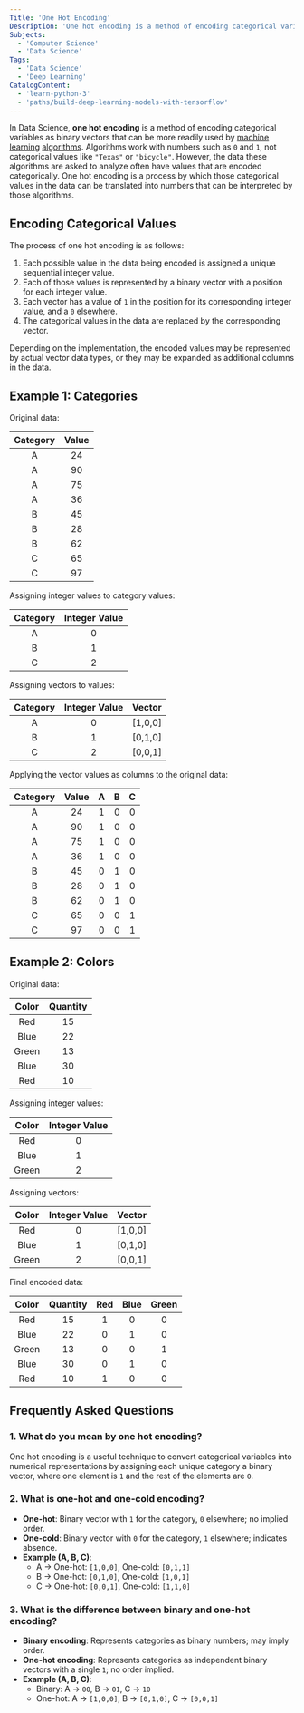 ```yaml
---
Title: 'One Hot Encoding'
Description: 'One hot encoding is a method of encoding categorical variables as binary vectors that can be more readily used by machine learning algorithms.'
Subjects:
  - 'Computer Science'
  - 'Data Science'
Tags:
  - 'Data Science'
  - 'Deep Learning'
CatalogContent:
  - 'learn-python-3'
  - 'paths/build-deep-learning-models-with-tensorflow'
---
```


In Data Science, **one hot encoding** is a method of encoding categorical variables as binary vectors that can be more readily used by [machine learning](https://www.codecademy.com/resources/docs/ai/machine-learning) [algorithms](https://www.codecademy.com/resources/docs/general/algorithm). Algorithms work with numbers such as `0` and `1`, not categorical values like `"Texas"` or `"bicycle"`. However, the data these algorithms are asked to analyze often have values that are encoded categorically. One hot encoding is a process by which those categorical values in the data can be translated into numbers that can be interpreted by those algorithms.

## Encoding Categorical Values

The process of one hot encoding is as follows:

1. Each possible value in the data being encoded is assigned a unique sequential integer value.
2. Each of those values is represented by a binary vector with a position for each integer value.
3. Each vector has a value of `1` in the position for its corresponding integer value, and a `0` elsewhere.
4. The categorical values in the data are replaced by the corresponding vector.

Depending on the implementation, the encoded values may be represented by actual vector data types, or they may be expanded as additional columns in the data.

## Example 1: Categories

Original data:

| Category | Value |
| :------: | :---: |
|    A     |  24   |
|    A     |  90   |
|    A     |  75   |
|    A     |  36   |
|    B     |  45   |
|    B     |  28   |
|    B     |  62   |
|    C     |  65   |
|    C     |  97   |

Assigning integer values to category values:

| Category | Integer Value |
| :------: | :-----------: |
|    A     |       0       |
|    B     |       1       |
|    C     |       2       |

Assigning vectors to values:

| Category | Integer Value | Vector    |
| :------: | :-----------: | --------- |
|    A     |       0       | \[1,0,0\] |
|    B     |       1       | \[0,1,0\] |
|    C     |       2       | \[0,0,1\] |

Applying the vector values as columns to the original data:

| Category | Value |  A  |  B  |  C  |
| :------: | :---: | :-: | :-: | :-: |
|    A     |  24   |  1  |  0  |  0  |
|    A     |  90   |  1  |  0  |  0  |
|    A     |  75   |  1  |  0  |  0  |
|    A     |  36   |  1  |  0  |  0  |
|    B     |  45   |  0  |  1  |  0  |
|    B     |  28   |  0  |  1  |  0  |
|    B     |  62   |  0  |  1  |  0  |
|    C     |  65   |  0  |  0  |  1  |
|    C     |  97   |  0  |  0  |  1  |

## Example 2: Colors

Original data:

| Color | Quantity |
| :---: | :------: |
|  Red  |    15    |
| Blue  |    22    |
| Green |    13    |
| Blue  |    30    |
|  Red  |    10    |

Assigning integer values:

| Color | Integer Value |
| :---: | :-----------: |
|  Red  |       0       |
| Blue  |       1       |
| Green |       2       |

Assigning vectors:

| Color | Integer Value | Vector  |
| :---: | :-----------: | ------- |
|  Red  |       0       | [1,0,0] |
| Blue  |       1       | [0,1,0] |
| Green |       2       | [0,0,1] |

Final encoded data:

| Color | Quantity | Red | Blue | Green |
| :---: | :------: | :-: | :--: | :---: |
|  Red  |    15    |  1  |  0   |   0   |
| Blue  |    22    |  0  |  1   |   0   |
| Green |    13    |  0  |  0   |   1   |
| Blue  |    30    |  0  |  1   |   0   |
|  Red  |    10    |  1  |  0   |   0   |

## Frequently Asked Questions

### 1. What do you mean by one hot encoding?

One hot encoding is a useful technique to convert categorical variables into numerical representations by assigning each unique category a binary vector, where one element is `1` and the rest of the elements are `0`.

### 2. What is one-hot and one-cold encoding?

- **One-hot**: Binary vector with `1` for the category, `0` elsewhere; no implied order.
- **One-cold**: Binary vector with `0` for the category, `1` elsewhere; indicates absence.
- **Example (A, B, C)**:
  - A → One-hot: `[1,0,0]`, One-cold: `[0,1,1]`
  - B → One-hot: `[0,1,0]`, One-cold: `[1,0,1]`
  - C → One-hot: `[0,0,1]`, One-cold: `[1,1,0]`

### 3. What is the difference between binary and one-hot encoding?

- **Binary encoding**: Represents categories as binary numbers; may imply order.
- **One-hot encoding**: Represents categories as independent binary vectors with a single `1`; no order implied.
- **Example (A, B, C)**:
  - Binary: A → `00`, B → `01`, C → `10`
  - One-hot: A → `[1,0,0]`, B → `[0,1,0]`, C → `[0,0,1]`
